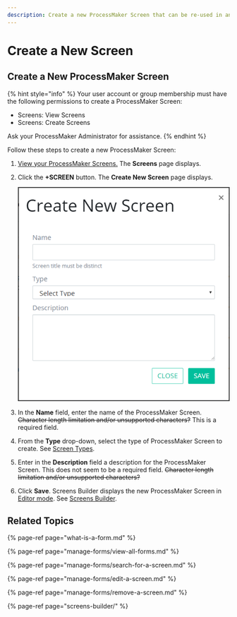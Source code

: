 ```yaml
---
description: Create a new ProcessMaker Screen that can be re-used in any Process.
---
```


# Create a New Screen

## Create a New ProcessMaker Screen

{% hint style="info" %}
Your user account or group membership must have the following permissions to create a ProcessMaker Screen:

* Screens: View Screens
* Screens: Create Screens

Ask your ProcessMaker Administrator for assistance.
{% endhint %}

Follow these steps to create a new ProcessMaker Screen:

1. [View your ProcessMaker Screens.](manage-forms/view-all-forms.md) The **Screens** page displays.
2. Click the **+SCREEN** button. The **Create New Screen** page displays.  

   ![](../../.gitbook/assets/create-new-screen-screen-processes.png)

3. In the **Name** field, enter the name of the ProcessMaker Screen. ~~Character length limitation and/or unsupported characters?~~ This is a required field.
4. From the **Type** drop-down, select the type of ProcessMaker Screen to create. See [Screen Types](screens-builder/types-for-screens.md).
5. Enter in the **Description** field a description for the ProcessMaker Screen. This does not seem to be a required field. ~~Character length limitation and/or unsupported characters?~~
6. Click **Save**. Screens Builder displays the new ProcessMaker Screen in [Editor mode](screens-builder/screens-builder-modes.md#editor-mode). See [Screens Builder](screens-builder/).

## Related Topics

{% page-ref page="what-is-a-form.md" %}

{% page-ref page="manage-forms/view-all-forms.md" %}

{% page-ref page="manage-forms/search-for-a-screen.md" %}

{% page-ref page="manage-forms/edit-a-screen.md" %}

{% page-ref page="manage-forms/remove-a-screen.md" %}

{% page-ref page="screens-builder/" %}


